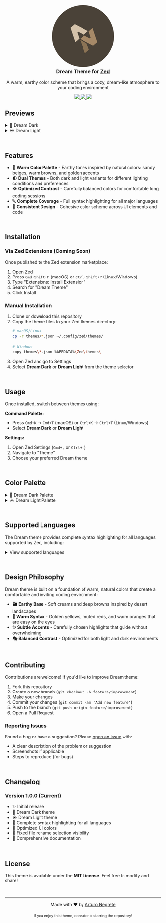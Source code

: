 <h3 align="center">
  <img src="AN.png" width="200" alt="Dream Theme Logo" style="border-radius: 50%;"/><br/>
  Dream Theme for <a href="https://zed.dev">Zed</a>
</h3>

<p align="center">
  A warm, earthy color scheme that brings a cozy, dream-like atmosphere to your coding environment
</p>

<p align="center">
  <a href="https://github.com/arturonegrete-dev/Dream-zed/stargazers">
      <img src="https://img.shields.io/github/stars/arturonegrete-dev/Dream-zed?colorA=0a0806&colorB=d4c2aa&style=for-the-badge">
  </a>
  <a href="https://github.com/arturonegrete-dev/Dream-zed/issues">
    <img src="https://img.shields.io/github/issues/arturonegrete-dev/Dream-zed?colorA=0a0806&colorB=d9a066&style=for-the-badge">
  </a>
  <a href="https://github.com/arturonegrete-dev/Dream-zed/contributors">
    <img src="https://img.shields.io/github/contributors/arturonegrete-dev/Dream-zed?colorA=0a0806&colorB=c4a882&style=for-the-badge">
  </a>
</p>

## Previews

<details>
<summary>🌙 Dream Dark</summary>
<img src="dream-dark.png" alt="Dream Dark Theme Preview"/>
</details>

<details>
<summary>☀️ Dream Light</summary>
<img src="dream-light.png" alt="Dream Light Theme Preview"/>
</details>

&nbsp;

## Features

- 🎨 **Warm Color Palette** - Earthy tones inspired by natural colors: sandy beiges, warm browns, and golden accents
- 🌓 **Dual Themes** - Both dark and light variants for different lighting conditions and preferences
- 👁️ **Optimized Contrast** - Carefully balanced colors for comfortable long coding sessions
- 🔤 **Complete Coverage** - Full syntax highlighting for all major languages
- 🎯 **Consistent Design** - Cohesive color scheme across UI elements and code

&nbsp;

## Installation

### Via Zed Extensions (Coming Soon)

Once published to the Zed extension marketplace:

1. Open Zed
2. Press `Cmd+Shift+P` (macOS) or `Ctrl+Shift+P` (Linux/Windows)
3. Type "Extensions: Install Extension"
4. Search for "Dream Theme"
5. Click Install

### Manual Installation

1. Clone or download this repository
2. Copy the theme files to your Zed themes directory:
   ```bash
   # macOS/Linux
   cp -r themes/*.json ~/.config/zed/themes/

   # Windows
   copy themes\*.json %APPDATA%\Zed\themes\
   ```
3. Open Zed and go to Settings
4. Select **Dream Dark** or **Dream Light** from the theme selector

&nbsp;

## Usage

Once installed, switch between themes using:

**Command Palette:**
- Press `Cmd+K` → `Cmd+T` (macOS) or `Ctrl+K` → `Ctrl+T` (Linux/Windows)
- Select **Dream Dark** or **Dream Light**

**Settings:**
1. Open Zed Settings (`Cmd+,` or `Ctrl+,`)
2. Navigate to "Theme"
3. Choose your preferred Dream theme

&nbsp;

## Color Palette

<details>
<summary>🌙 Dream Dark Palette</summary>

&nbsp;

| Element | Hex | Swatch |
|---------|-----|--------|
| Background | `#0a0806` | ![](https://img.shields.io/badge/0a0806-0a0806?style=flat-square&logo=data:image/png;base64,iVBORw0KGgoAAAANSUhEUgAAAAEAAAABCAYAAAAfFcSJAAAADUlEQVR42mNk+M9QDwADhgGAWjR9awAAAABJRU5ErkJggg==&logoColor=white) |
| Foreground | `#d4c2aa` | ![](https://img.shields.io/badge/d4c2aa-d4c2aa?style=flat-square&logo=data:image/png;base64,iVBORw0KGgoAAAANSUhEUgAAAAEAAAABCAYAAAAfFcSJAAAADUlEQVR42mNk+M9QDwADhgGAWjR9awAAAABJRU5ErkJggg==&logoColor=white) |
| Accent | `#d4c2aa` | ![](https://img.shields.io/badge/d4c2aa-d4c2aa?style=flat-square&logo=data:image/png;base64,iVBORw0KGgoAAAANSUhEUgAAAAEAAAABCAYAAAAfFcSJAAAADUlEQVR42mNk+M9QDwADhgGAWjR9awAAAABJRU5ErkJggg==&logoColor=white) |
| Comment | `#8b7355` | ![](https://img.shields.io/badge/8b7355-8b7355?style=flat-square&logo=data:image/png;base64,iVBORw0KGgoAAAANSUhEUgAAAAEAAAABCAYAAAAfFcSJAAAADUlEQVR42mNk+M9QDwADhgGAWjR9awAAAABJRU5ErkJggg==&logoColor=white) |
| Keyword | `#d4988d` | ![](https://img.shields.io/badge/d4988d-d4988d?style=flat-square&logo=data:image/png;base64,iVBORw0KGgoAAAANSUhEUgAAAAEAAAABCAYAAAAfFcSJAAAADUlEQVR42mNk+M9QDwADhgGAWjR9awAAAABJRU5ErkJggg==&logoColor=white) |
| Function | `#c4a882` | ![](https://img.shields.io/badge/c4a882-c4a882?style=flat-square&logo=data:image/png;base64,iVBORw0KGgoAAAANSUhEUgAAAAEAAAABCAYAAAAfFcSJAAAADUlEQVR42mNk+M9QDwADhgGAWjR9awAAAABJRU5ErkJggg==&logoColor=white) |
| String | `#d9a066` | ![](https://img.shields.io/badge/d9a066-d9a066?style=flat-square&logo=data:image/png;base64,iVBORw0KGgoAAAANSUhEUgAAAAEAAAABCAYAAAAfFcSJAAAADUlEQVR42mNk+M9QDwADhgGAWjR9awAAAABJRU5ErkJggg==&logoColor=white) |
| Number | `#d4a574` | ![](https://img.shields.io/badge/d4a574-d4a574?style=flat-square&logo=data:image/png;base64,iVBORw0KGgoAAAANSUhEUgAAAAEAAAABCAYAAAAfFcSJAAAADUlEQVR42mNk+M9QDwADhgGAWjR9awAAAABJRU5ErkJggg==&logoColor=white) |
| Type | `#d4a574` | ![](https://img.shields.io/badge/d4a574-d4a574?style=flat-square&logo=data:image/png;base64,iVBORw0KGgoAAAANSUhEUgAAAAEAAAABCAYAAAAfFcSJAAAADUlEQVR42mNk+M9QDwADhgGAWjR9awAAAABJRU5ErkJggg==&logoColor=white) |
| Variable | `#d4c2aa` | ![](https://img.shields.io/badge/d4c2aa-d4c2aa?style=flat-square&logo=data:image/png;base64,iVBORw0KGgoAAAANSUhEUgAAAAEAAAABCAYAAAAfFcSJAAAADUlEQVR42mNk+M9QDwADhgGAWjR9awAAAABJRU5ErkJggg==&logoColor=white) |
| Operator | `#a68968` | ![](https://img.shields.io/badge/a68968-a68968?style=flat-square&logo=data:image/png;base64,iVBORw0KGgoAAAANSUhEUgAAAAEAAAABCAYAAAAfFcSJAAAADUlEQVR42mNk+M9QDwADhgGAWjR9awAAAABJRU5ErkJggg==&logoColor=white) |

</details>

<details>
<summary>☀️ Dream Light Palette</summary>

&nbsp;

| Element | Hex | Swatch |
|---------|-----|--------|
| Background | `#faf8f5` | ![](https://img.shields.io/badge/faf8f5-faf8f5?style=flat-square&logo=data:image/png;base64,iVBORw0KGgoAAAANSUhEUgAAAAEAAAABCAYAAAAfFcSJAAAADUlEQVR42mNk+M9QDwADhgGAWjR9awAAAABJRU5ErkJggg==&logoColor=white) |
| Foreground | `#3d3328` | ![](https://img.shields.io/badge/3d3328-3d3328?style=flat-square&logo=data:image/png;base64,iVBORw0KGgoAAAANSUhEUgAAAAEAAAABCAYAAAAfFcSJAAAADUlEQVR42mNk+M9QDwADhgGAWjR9awAAAABJRU5ErkJggg==&logoColor=white) |
| Accent | `#d4c2aa` | ![](https://img.shields.io/badge/d4c2aa-d4c2aa?style=flat-square&logo=data:image/png;base64,iVBORw0KGgoAAAANSUhEUgAAAAEAAAABCAYAAAAfFcSJAAAADUlEQVR42mNk+M9QDwADhgGAWjR9awAAAABJRU5ErkJggg==&logoColor=white) |
| Comment | `#a68968` | ![](https://img.shields.io/badge/a68968-a68968?style=flat-square&logo=data:image/png;base64,iVBORw0KGgoAAAANSUhEUgAAAAEAAAABCAYAAAAfFcSJAAAADUlEQVR42mNk+M9QDwADhgGAWjR9awAAAABJRU5ErkJggg==&logoColor=white) |
| Keyword | `#d4988d` | ![](https://img.shields.io/badge/d4988d-d4988d?style=flat-square&logo=data:image/png;base64,iVBORw0KGgoAAAANSUhEUgAAAAEAAAABCAYAAAAfFcSJAAAADUlEQVR42mNk+M9QDwADhgGAWjR9awAAAABJRU5ErkJggg==&logoColor=white) |
| Function | `#c4a882` | ![](https://img.shields.io/badge/c4a882-c4a882?style=flat-square&logo=data:image/png;base64,iVBORw0KGgoAAAANSUhEUgAAAAEAAAABCAYAAAAfFcSJAAAADUlEQVR42mNk+M9QDwADhgGAWjR9awAAAABJRU5ErkJggg==&logoColor=white) |
| String | `#d9a066` | ![](https://img.shields.io/badge/d9a066-d9a066?style=flat-square&logo=data:image/png;base64,iVBORw0KGgoAAAANSUhEUgAAAAEAAAABCAYAAAAfFcSJAAAADUlEQVR42mNk+M9QDwADhgGAWjR9awAAAABJRU5ErkJggg==&logoColor=white) |
| Number | `#d4a574` | ![](https://img.shields.io/badge/d4a574-d4a574?style=flat-square&logo=data:image/png;base64,iVBORw0KGgoAAAANSUhEUgAAAAEAAAABCAYAAAAfFcSJAAAADUlEQVR42mNk+M9QDwADhgGAWjR9awAAAABJRU5ErkJggg==&logoColor=white) |
| Type | `#d4a574` | ![](https://img.shields.io/badge/d4a574-d4a574?style=flat-square&logo=data:image/png;base64,iVBORw0KGgoAAAANSUhEUgAAAAEAAAABCAYAAAAfFcSJAAAADUlEQVR42mNk+M9QDwADhgGAWjR9awAAAABJRU5ErkJggg==&logoColor=white) |
| Variable | `#3d3328` | ![](https://img.shields.io/badge/3d3328-3d3328?style=flat-square&logo=data:image/png;base64,iVBORw0KGgoAAAANSUhEUgAAAAEAAAABCAYAAAAfFcSJAAAADUlEQVR42mNk+M9QDwADhgGAWjR9awAAAABJRU5ErkJggg==&logoColor=white) |
| Operator | `#8b7355` | ![](https://img.shields.io/badge/8b7355-8b7355?style=flat-square&logo=data:image/png;base64,iVBORw0KGgoAAAANSUhEUgAAAAEAAAABCAYAAAAfFcSJAAAADUlEQVR42mNk+M9QDwADhgGAWjR9awAAAABJRU5ErkJggg==&logoColor=white) |

</details>

&nbsp;

## Supported Languages

The Dream theme provides complete syntax highlighting for all languages supported by Zed, including:

<details>
<summary>View supported languages</summary>

&nbsp;

- Rust
- TypeScript / JavaScript
- Python
- Go
- C / C++
- Java
- C#
- Ruby
- PHP
- HTML / CSS / SCSS
- JSON / YAML / TOML
- Markdown
- Shell / Bash
- SQL
- And many more...

</details>

&nbsp;

## Design Philosophy

Dream theme is built on a foundation of warm, natural colors that create a comfortable and inviting coding environment:

- **🏜️ Earthy Base** - Soft creams and deep browns inspired by desert landscapes
- **🌅 Warm Syntax** - Golden yellows, muted reds, and warm oranges that are easy on the eyes
- **✨ Subtle Accents** - Carefully chosen highlights that guide without overwhelming
- **🎭 Balanced Contrast** - Optimized for both light and dark environments

&nbsp;

## Contributing

Contributions are welcome! If you'd like to improve Dream theme:

1. Fork this repository
2. Create a new branch (`git checkout -b feature/improvement`)
3. Make your changes
4. Commit your changes (`git commit -am 'Add new feature'`)
5. Push to the branch (`git push origin feature/improvement`)
6. Open a Pull Request

### Reporting Issues

Found a bug or have a suggestion? Please [open an issue](https://github.com/arturonegrete-dev/Dream-zed/issues) with:

- A clear description of the problem or suggestion
- Screenshots if applicable
- Steps to reproduce (for bugs)

&nbsp;

## Changelog

### Version 1.0.0 (Current)

- ✨ Initial release
- 🌙 Dream Dark theme
- ☀️ Dream Light theme
- 🎨 Complete syntax highlighting for all languages
- 🎯 Optimized UI colors
- 🔧 Fixed file rename selection visibility
- 📝 Comprehensive documentation

&nbsp;

## License

This theme is available under the **MIT License**. Feel free to modify and share!

&nbsp;

---

<p align="center">
  Made with ❤️ by <a href="https://github.com/arturonegrete-dev">Arturo Negrete</a>
</p>

<p align="center">
  <sub>If you enjoy this theme, consider ⭐ starring the repository!</sub>
</p>
